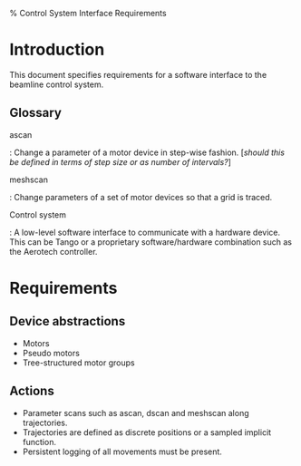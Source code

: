 % Control System Interface Requirements


# Introduction

This document specifies requirements for a software interface to the beamline
control system.


## Glossary

ascan

:   Change a parameter of a motor device in step-wise fashion. [_should this be
    defined in terms of step size or as number of intervals?_]

meshscan

:   Change parameters of a set of motor devices so that a grid is traced.

Control system

:   A low-level software interface to communicate with a hardware device. This
    can be Tango or a proprietary software/hardware combination such as the
    Aerotech controller.


# Requirements


## Device abstractions

* Motors
* Pseudo motors
* Tree-structured motor groups


## Actions

* Parameter scans such as ascan, dscan and meshscan along trajectories.
* Trajectories are defined as discrete positions or a sampled implicit function.
* Persistent logging of all movements must be present.
